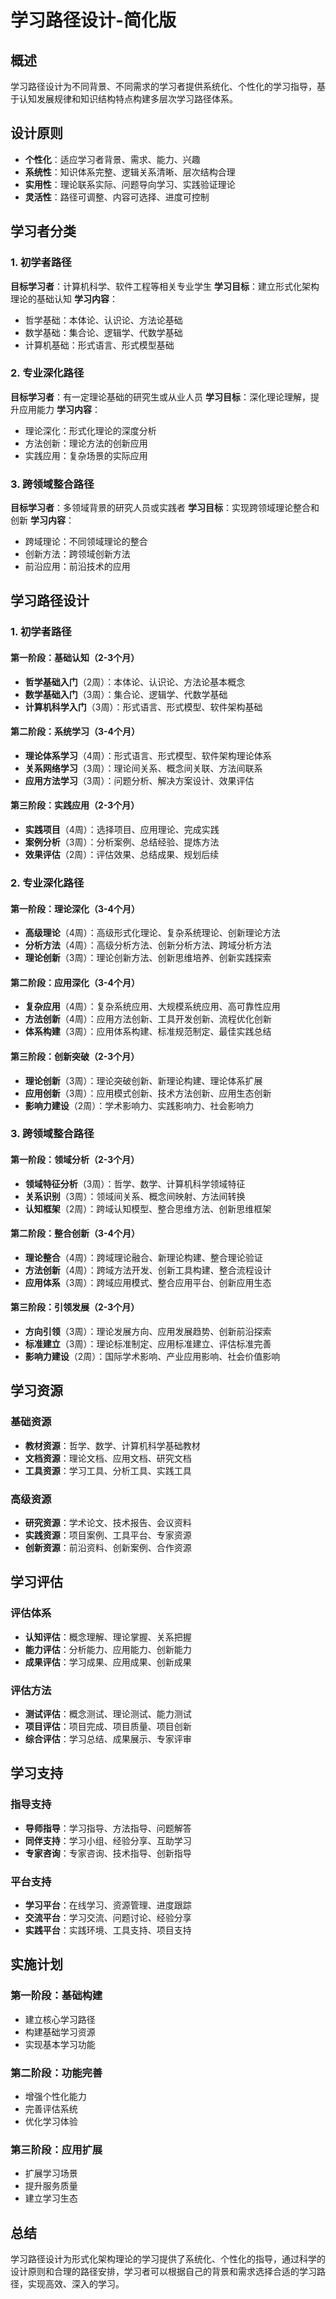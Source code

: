 # 学习路径设计-简化版

## 概述

学习路径设计为不同背景、不同需求的学习者提供系统化、个性化的学习指导，基于认知发展规律和知识结构特点构建多层次学习路径体系。

## 设计原则

- **个性化**：适应学习者背景、需求、能力、兴趣
- **系统性**：知识体系完整、逻辑关系清晰、层次结构合理
- **实用性**：理论联系实际、问题导向学习、实践验证理论
- **灵活性**：路径可调整、内容可选择、进度可控制

## 学习者分类

### 1. 初学者路径

**目标学习者**：计算机科学、软件工程等相关专业学生
**学习目标**：建立形式化架构理论的基础认知
**学习内容**：

- 哲学基础：本体论、认识论、方法论基础
- 数学基础：集合论、逻辑学、代数学基础
- 计算机基础：形式语言、形式模型基础

### 2. 专业深化路径

**目标学习者**：有一定理论基础的研究生或从业人员
**学习目标**：深化理论理解，提升应用能力
**学习内容**：

- 理论深化：形式化理论的深度分析
- 方法创新：理论方法的创新应用
- 实践应用：复杂场景的实际应用

### 3. 跨领域整合路径

**目标学习者**：多领域背景的研究人员或实践者
**学习目标**：实现跨领域理论整合和创新
**学习内容**：

- 跨域理论：不同领域理论的整合
- 创新方法：跨领域创新方法
- 前沿应用：前沿技术的应用

## 学习路径设计

### 1. 初学者路径

#### 第一阶段：基础认知（2-3个月）

- **哲学基础入门**（2周）：本体论、认识论、方法论基本概念
- **数学基础入门**（3周）：集合论、逻辑学、代数学基础
- **计算机科学入门**（3周）：形式语言、形式模型、软件架构基础

#### 第二阶段：系统学习（3-4个月）

- **理论体系学习**（4周）：形式语言、形式模型、软件架构理论体系
- **关系网络学习**（3周）：理论间关系、概念间关联、方法间联系
- **应用方法学习**（3周）：问题分析、解决方案设计、效果评估

#### 第三阶段：实践应用（2-3个月）

- **实践项目**（4周）：选择项目、应用理论、完成实践
- **案例分析**（3周）：分析案例、总结经验、提炼方法
- **效果评估**（2周）：评估效果、总结成果、规划后续

### 2. 专业深化路径

#### 第一阶段：理论深化（3-4个月）

- **高级理论**（4周）：高级形式化理论、复杂系统理论、创新理论方法
- **分析方法**（4周）：高级分析方法、创新分析方法、跨域分析方法
- **理论创新**（3周）：理论创新方法、创新思维培养、创新实践探索

#### 第二阶段：应用深化（3-4个月）

- **复杂应用**（4周）：复杂系统应用、大规模系统应用、高可靠性应用
- **方法创新**（4周）：应用方法创新、工具开发创新、流程优化创新
- **体系构建**（3周）：应用体系构建、标准规范制定、最佳实践总结

#### 第三阶段：创新突破（2-3个月）

- **理论创新**（3周）：理论突破创新、新理论构建、理论体系扩展
- **应用创新**（3周）：应用模式创新、技术方法创新、应用生态创新
- **影响力建设**（2周）：学术影响力、实践影响力、社会影响力

### 3. 跨领域整合路径

#### 第一阶段：领域分析（2-3个月）

- **领域特征分析**（3周）：哲学、数学、计算机科学领域特征
- **关系识别**（3周）：领域间关系、概念间映射、方法间转换
- **认知框架**（2周）：跨域认知模型、整合思维方法、创新思维框架

#### 第二阶段：整合创新（3-4个月）

- **理论整合**（4周）：跨域理论融合、新理论构建、整合理论验证
- **方法创新**（4周）：跨域方法开发、创新工具构建、整合流程设计
- **应用体系**（3周）：跨域应用模式、整合应用平台、创新应用生态

#### 第三阶段：引领发展（2-3个月）

- **方向引领**（3周）：理论发展方向、应用发展趋势、创新前沿探索
- **标准建立**（3周）：理论标准制定、应用标准建立、评估标准完善
- **影响力建设**（2周）：国际学术影响、产业应用影响、社会价值影响

## 学习资源

### 基础资源

- **教材资源**：哲学、数学、计算机科学基础教材
- **文档资源**：理论文档、应用文档、研究文档
- **工具资源**：学习工具、分析工具、实践工具

### 高级资源

- **研究资源**：学术论文、技术报告、会议资料
- **实践资源**：项目案例、工具平台、专家资源
- **创新资源**：前沿资料、创新案例、合作资源

## 学习评估

### 评估体系

- **认知评估**：概念理解、理论掌握、关系把握
- **能力评估**：分析能力、应用能力、创新能力
- **成果评估**：学习成果、应用成果、创新成果

### 评估方法

- **测试评估**：概念测试、理论测试、能力测试
- **项目评估**：项目完成、项目质量、项目创新
- **综合评估**：学习总结、成果展示、专家评审

## 学习支持

### 指导支持

- **导师指导**：学习指导、方法指导、问题解答
- **同伴支持**：学习小组、经验分享、互助学习
- **专家咨询**：专家咨询、技术指导、创新指导

### 平台支持

- **学习平台**：在线学习、资源管理、进度跟踪
- **交流平台**：学习交流、问题讨论、经验分享
- **实践平台**：实践环境、工具支持、项目支持

## 实施计划

### 第一阶段：基础构建

- 建立核心学习路径
- 构建基础学习资源
- 实现基本学习功能

### 第二阶段：功能完善

- 增强个性化能力
- 完善评估系统
- 优化学习体验

### 第三阶段：应用扩展

- 扩展学习场景
- 提升服务质量
- 建立学习生态

## 总结

学习路径设计为形式化架构理论的学习提供了系统化、个性化的指导，通过科学的设计原则和合理的路径安排，学习者可以根据自己的背景和需求选择合适的学习路径，实现高效、深入的学习。
